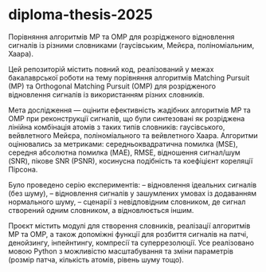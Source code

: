 # diploma-thesis-2025
Порівняння алгоритмів MP та OMP для розрідженого відновлення сигналів із різними словниками (гаусівським, Мейєра, поліноміальним, Хаара).


Цей репозиторій містить повний код, реалізований у межах бакалаврської роботи на тему порівняння алгоритмів Matching Pursuit (MP) та Orthogonal Matching Pursuit (OMP) для розрідженого відновлення сигналів із використанням різних словників.

Мета дослідження — оцінити ефективність жадібних алгоритмів MP та OMP при реконструкції сигналів, що були синтезовані як розріджена лінійна комбінація атомів з таких типів словників: гаусівського, вейвлетного Мейєра, поліноміального та вейвлетного Хаара. Алгоритми оцінювались за метриками: середньоквадратична помилка (MSE), середня абсолютна помилка (MAE), RMSE, відношення сигнал/шум (SNR), пікове SNR (PSNR), косинусна подібність та коефіцієнт кореляції Пірсона.

Було проведено серію експериментів:
– відновлення ідеальних сигналів (без шуму),
– відновлення сигналів у зашумлених умовах із додаванням нормального шуму,
– сценарії з невідповідним словником, де сигнал створений одним словником, а відновлюється іншим.

Проєкт містить модулі для створення словників, реалізації алгоритмів MP та OMP, а також допоміжні функції для розбиття сигналів на патчі, денойзингу, інпейнтингу, компресії та суперрезолюції. Усе реалізовано мовою Python з можливістю масштабування та зміни параметрів (розмір патча, кількість атомів, рівень шуму тощо).
